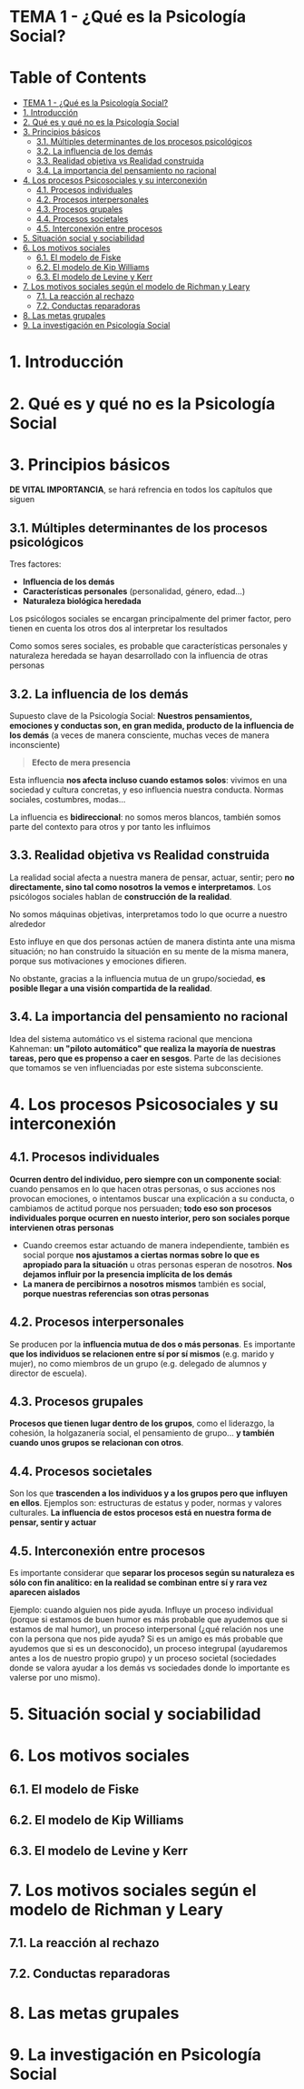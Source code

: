 # TEMA 1 - ¿Qué es la Psicología Social?

Table of Contents
=================

   * [TEMA 1 - ¿Qué es la Psicología Social?](#tema-1---qué-es-la-psicología-social)
   * [1. Introducción](#1-introducción)
   * [2. Qué es y qué no es la Psicología Social](#2-qué-es-y-qué-no-es-la-psicología-social)
   * [3. Principios básicos](#3-principios-básicos)
      * [3.1. Múltiples determinantes de los procesos psicológicos](#31-múltiples-determinantes-de-los-procesos-psicológicos)
      * [3.2. La influencia de los demás](#32-la-influencia-de-los-demás)
      * [3.3. Realidad objetiva vs Realidad construida](#33-realidad-objetiva-vs-realidad-construida)
      * [3.4. La importancia del pensamiento no racional](#34-la-importancia-del-pensamiento-no-racional)
   * [4. Los procesos Psicosociales y su interconexión](#4-los-procesos-psicosociales-y-su-interconexión)
      * [4.1. Procesos individuales](#41-procesos-individuales)
      * [4.2. Procesos interpersonales](#42-procesos-interpersonales)
      * [4.3. Procesos grupales](#43-procesos-grupales)
      * [4.4. Procesos societales](#44-procesos-societales)
      * [4.5. Interconexión entre procesos](#45-interconexión-entre-procesos)
   * [5. Situación social y sociabilidad](#5-situación-social-y-sociabilidad)
   * [6. Los motivos sociales](#6-los-motivos-sociales)
      * [6.1. El modelo de Fiske](#61-el-modelo-de-fiske)
      * [6.2. El modelo de Kip Williams](#62-el-modelo-de-kip-williams)
      * [6.3. El modelo de Levine y Kerr](#63-el-modelo-de-levine-y-kerr)
   * [7. Los motivos sociales según el modelo de Richman y Leary](#7-los-motivos-sociales-según-el-modelo-de-richman-y-leary)
      * [7.1. La reacción al rechazo](#71-la-reacción-al-rechazo)
      * [7.2. Conductas reparadoras](#72-conductas-reparadoras)
   * [8. Las metas grupales](#8-las-metas-grupales)
   * [9. La investigación en Psicología Social](#9-la-investigación-en-psicología-social)

# 1. Introducción
# 2. Qué es y qué no es la Psicología Social
# 3. Principios básicos
**DE VITAL IMPORTANCIA**, se hará refrencia en todos los capítulos que siguen
## 3.1. Múltiples determinantes de los procesos psicológicos
Tres factores:
- **Influencia de los demás**
- **Características personales** (personalidad, género, edad...)
- **Naturaleza biológica heredada**

Los psicólogos sociales se encargan principalmente del primer factor, pero tienen en cuenta los otros dos al interpretar los resultados

Como somos seres sociales, es probable que características personales y naturaleza heredada se hayan desarrollado con la influencia de otras personas

## 3.2. La influencia de los demás
Supuesto clave de la Psicología Social: **Nuestros pensamientos, emociones y conductas son, en gran medida, producto de la influencia de los demás** (a veces de manera consciente, muchas veces de manera inconsciente)

> **Efecto de mera presencia**
>

Esta influencia **nos afecta incluso cuando estamos solos**: vivimos en una sociedad y cultura concretas, y eso influencia nuestra conducta. Normas sociales, costumbres, modas... 

La influencia es **bidireccional**: no somos meros blancos, también somos parte del contexto para otros y por tanto les influimos

## 3.3. Realidad objetiva vs Realidad construida
La realidad social afecta a nuestra manera de pensar, actuar, sentir; pero **no directamente, sino tal como nosotros la vemos e interpretamos**. Los psicólogos sociales hablan de **construcción de la realidad**.

No somos máquinas objetivas, interpretamos todo lo que ocurre a nuestro alrededor

Esto influye en que dos personas actúen de manera distinta ante una misma situación; no han construido la situación en su mente de la misma manera, porque sus motivaciones y emociones difieren. 

No obstante, gracias a la influencia mutua de un grupo/sociedad, **es posible llegar a una visión compartida de la realidad**.

## 3.4. La importancia del pensamiento no racional
Idea del sistema automático vs el sistema racional que menciona Kahneman: **un "piloto automático" que realiza la mayoría de nuestras tareas, pero que es propenso a caer en sesgos**. Parte de las decisiones que tomamos se ven influenciadas por este sistema subconsciente.

# 4. Los procesos Psicosociales y su interconexión
## 4.1. Procesos individuales
**Ocurren dentro del individuo, pero siempre con un componente social**: cuando pensamos en lo que hacen otras personas, o sus acciones nos provocan emociones, o intentamos buscar una explicación a su conducta, o cambiamos de actitud porque nos persuaden; **todo eso son procesos individuales porque ocurren en nuesto interior, pero son sociales porque intervienen otras personas**

- Cuando creemos estar actuando de manera independiente, también es social porque **nos ajustamos a ciertas normas sobre lo que es apropiado para la situación** u otras personas esperan de nosotros. **Nos dejamos influir por la presencia implícita de los demás**
- **La manera de percibirnos a nosotros mismos** también es social, **porque nuestras referencias son otras personas**

## 4.2. Procesos interpersonales
Se producen por la **influencia mutua de dos o más personas**. Es importante **que los individuos se relacionen entre sí por sí mismos** (e.g. marido y mujer), no como miembros de un grupo (e.g. delegado de alumnos y director de escuela).

## 4.3. Procesos grupales
**Procesos que tienen lugar dentro de los grupos**, como el liderazgo, la cohesión, la holgazanería social, el pensamiento de grupo... **y también cuando unos grupos se relacionan con otros**.

## 4.4. Procesos societales
Son los que **trascenden a los individuos y a los grupos pero que influyen en ellos**. Ejemplos son: estructuras de estatus y poder, normas y valores culturales. **La influencia de estos procesos está en nuestra forma de pensar, sentir y actuar**

## 4.5. Interconexión entre procesos
Es importante considerar que **separar los procesos según su naturaleza es sólo con fin analítico: en la realidad se combinan entre sí y rara vez aparecen aislados**

Ejemplo: cuando alguien nos pide ayuda. Influye un proceso individual (porque si estamos de buen humor es más probable que ayudemos que si estamos de mal humor), un proceso interpersonal (¿qué relación nos une con la persona que nos pide ayuda? Si es un amigo es más probable que ayudemos que si es un desconocido), un proceso integrupal (ayudaremos antes a los de nuestro propio grupo) y un proceso societal (sociedades donde se valora ayudar a los demás vs sociedades donde lo importante es valerse por uno mismo).


# 5. Situación social y sociabilidad
# 6. Los motivos sociales
## 6.1. El modelo de Fiske
## 6.2. El modelo de Kip Williams
## 6.3. El modelo de Levine y Kerr
# 7. Los motivos sociales según el modelo de Richman y Leary
## 7.1. La reacción al rechazo
## 7.2. Conductas reparadoras
# 8. Las metas grupales
# 9. La investigación en Psicología Social
